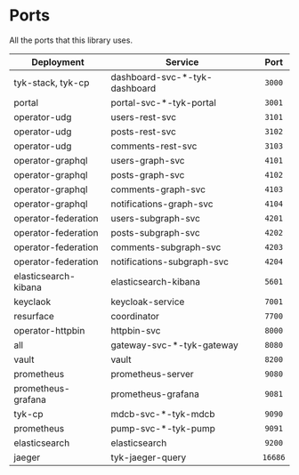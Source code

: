# Ports
All the ports that this library uses.

| Deployment           | Service                       |  Port   |
|----------------------|-------------------------------|:-------:|
| tyk-stack, tyk-cp    | dashboard-svc-*-tyk-dashboard | `3000`  |
| portal               | portal-svc-*-tyk-portal       | `3001`  |
| operator-udg         | users-rest-svc                | `3101`  |
| operator-udg         | posts-rest-svc                | `3102`  |
| operator-udg         | comments-rest-svc             | `3103`  |
| operator-graphql     | users-graph-svc               | `4101`  |
| operator-graphql     | posts-graph-svc               | `4102`  |
| operator-graphql     | comments-graph-svc            | `4103`  |
| operator-graphql     | notifications-graph-svc       | `4104`  |
| operator-federation  | users-subgraph-svc            | `4201`  |
| operator-federation  | posts-subgraph-svc            | `4202`  |
| operator-federation  | comments-subgraph-svc         | `4203`  |
| operator-federation  | notifications-subgraph-svc    | `4204`  |
| elasticsearch-kibana | elasticsearch-kibana          | `5601`  |
| keyclaok             | keycloak-service              | `7001`  |
| resurface            | coordinator                   | `7700`  |
| operator-httpbin     | httpbin-svc                   | `8000`  |
| all                  | gateway-svc-*-tyk-gateway     | `8080`  |
| vault                | vault                         | `8200`  |
| prometheus           | prometheus-server             | `9080`  |
| prometheus-grafana   | prometheus-grafana            | `9081`  |
| tyk-cp               | mdcb-svc-*-tyk-mdcb           | `9090`  |
| prometheus           | pump-svc-*-tyk-pump           | `9091`  |
| elasticsearch        | elasticsearch                 | `9200`  |
| jaeger               | tyk-jaeger-query              | `16686` |
